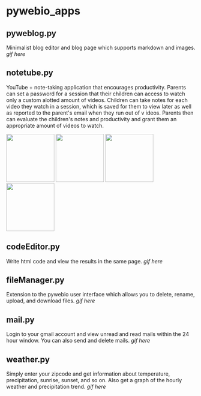# pywebio_apps

## pyweblog.py
Minimalist blog editor and blog page which supports markdown and images.
*gif here*

## notetube.py
YouTube + note-taking application that encourages productivity. Parents can set a password for a session that their children can access to watch only a custom alotted amount of videos. Children can take notes for each video they watch in a session, which is saved for them to view later as well as reported to the parent's email when they run out of v
ideos. Parents then can evaluate the children's notes and productivity and grant them an appropriate amount of videos to watch.

<img src="https://user-images.githubusercontent.com/54069717/130252741-5c0d83e5-d147-441e-ac08-cbd63a93be71.png" width="128"/>
<img src="https://user-images.githubusercontent.com/54069717/130252797-e0775d23-bd8c-4abe-825e-8b1af5c9aafe.png" width="128"/>
<img src="https://user-images.githubusercontent.com/54069717/130252927-39ecbfd8-f3d1-4dd8-9a2b-5c6eba7b2bcf.png" width="128"/>
<img src="https://user-images.githubusercontent.com/54069717/130253077-8bea11c7-df57-494b-b1d0-23891f67aa0b.png" width="128"/>

## codeEditor.py
Write html code and view the results in the same page. 
*gif here*

## fileManager.py
Extension to the pywebio user interface which allows you to delete, rename, upload, and download files.
*gif here*

## mail.py
Login to your gmail account and view unread and read mails within the 24 hour window. You can also send and delete mails.
*gif here*

## weather.py
Simply enter your zipcode and get information about temperature, precipitation, sunrise, sunset, and so on. Also get a graph of the hourly weather and  precipitation trend.
*gif here*
